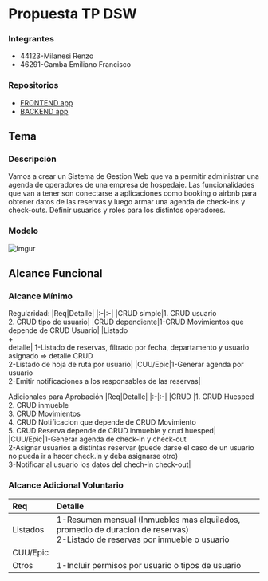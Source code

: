 # Propuesta TP DSW

### Integrantes
* 44123-Milanesi Renzo
* 46291-Gamba Emiliano Francisco


### Repositorios
*  [FRONTEND app](https://github.com/gitgamba/DSW-302-FRONTEND)
* [BACKEND app](https://github.com/gitgamba/DSW-302-BACKEND)

## Tema
### Descripción
Vamos a crear un Sistema de Gestion Web que va a permitir administrar una agenda de operadores de una empresa de hospedaje.
Las funcionalidades que van a tener son conectarse a aplicaciones como booking o airbnb para obtener datos de las reservas y luego armar una agenda de check-ins y check-outs. Definir usuarios y roles para los distintos operadores.


### Modelo

![Imgur](https://i.imgur.com/3ZKWwuJ.png)

## Alcance Funcional 

### Alcance Mínimo

Regularidad:
|Req|Detalle|
|:-|:-|
|CRUD simple|1. CRUD usuario<br>2. CRUD tipo de usuario|
|CRUD dependiente|1-CRUD Movimientos que depende de CRUD Usuario|
|Listado<br>+<br>detalle| 1-Listado de reservas, filtrado por fecha, departamento y usuario asignado => detalle CRUD<br>2-Listado de hoja de ruta por usuario|
|CUU/Epic|1-Generar agenda por usuario<br>2-Emitir notificaciones a los responsables de las reservas|


Adicionales para Aprobación
|Req|Detalle|
|:-|:-|
|CRUD |1. CRUD Huesped<br>2. CRUD inmueble<br>3. CRUD Movimientos<br>4. CRUD Notificacion que depende de CRUD Movimiento<br>5. CRUD Reserva depende de CRUD inmueble y crud huesped|
|CUU/Epic|1-Generar agenda de check-in y check-out<br>2-Asignar usuarios a distintas reservar (puede darse el caso de un usuario no pueda ir a hacer check.in y deba asignarse otro)<br>3-Notificar al usuario los datos del chech-in check-out|


### Alcance Adicional Voluntario

|Req|Detalle|
|:-|:-|
|Listados |1-Resumen mensual (Inmuebles mas alquilados, promedio de duracion de reservas)<br>2-Listado de reservas por inmueble o usuario|
|CUU/Epic||
|Otros|1-Incluir permisos por usuario o tipos de usuario|
